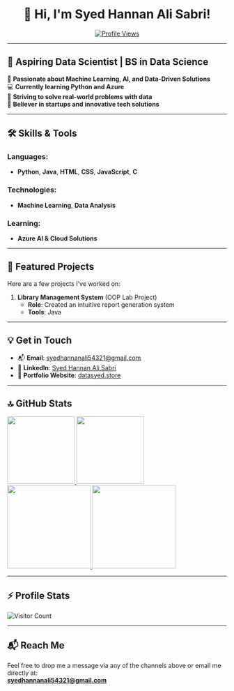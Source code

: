 <h1 align="center">👋 Hi, I'm Syed Hannan Ali Sabri!</h1>

<p align="center">
  <a href="https://github.com/syedhannanalisabri">
    <img src="https://komarev.com/ghpvc/?username=syedhannanalisabri&color=blue" alt="Profile Views"/>
  </a>
</p>

---

## 🌟 Aspiring Data Scientist | BS in Data Science  

🚀 **Passionate about Machine Learning, AI, and Data-Driven Solutions**  
💻 **Currently learning Python and Azure**  
🎯 **Striving to solve real-world problems with data**  
🌱 **Believer in startups and innovative tech solutions**

---

## 🛠 Skills & Tools

### Languages:
- **Python**, **Java**, **HTML**, **CSS**, **JavaScript**, **C**

### Technologies:
- **Machine Learning**, **Data Analysis**

### Learning:
- **Azure AI & Cloud Solutions**

---

## 📂 Featured Projects

Here are a few projects I've worked on:

1. **Library Management System** (OOP Lab Project)  
   - **Role**: Created an intuitive report generation system  
   - **Tools**: Java

---

## 💡 Get in Touch

- 📬 **Email**: [syedhannanali54321@gmail.com](mailto:syedhannanali54321@gmail.com)  
- 💼 **LinkedIn**: [Syed Hannan Ali Sabri](https://www.linkedin.com/in/syed-hannan-ali-sabri)  
- 🌟 **Portfolio Website**: [datasyed.store](https://datasyed.store)

---

## 🔝 GitHub Stats

<a href="https://github.com/syedhannanalisabri">
  <img height="155em" src="http://github-profile-summary-cards.vercel.app/api/cards/profile-details?username=syedhannanalisabri&theme=algolia" />
  <img height="155em" src="http://github-profile-summary-cards.vercel.app/api/cards/most-commit-language?username=syedhannanalisabri&theme=algolia" />
  <img height="191em" src="https://github-readme-stats.vercel.app/api?username=syedhannanalisabri&hide_border=true&show=reviews,prs_merged,prs_merged_percentage&theme=algolia" />
  <img height="191em" src="https://github-readme-streak-stats.herokuapp.com/?user=syedhannanalisabri&theme=algolia&hide_border=true&stroke=0000" />
</a>
<br/>

---

## ⚡ Profile Stats

![Visitor Count](https://profile-counter.glitch.me/syedhannanalisabri/count.svg)

---

## 📬 Reach Me

Feel free to drop me a message via any of the channels above or email me directly at:  
**syedhannanali54321@gmail.com**
